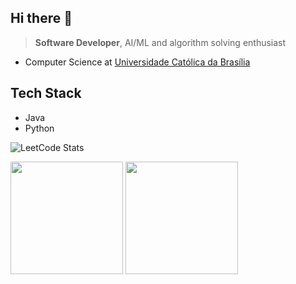 ## Hi there 👋
> **Software Developer**, AI/ML and algorithm solving enthusiast
- Computer Science at [Universidade Católica da Brasília](https://ucb.catolica.edu.br/)

## Tech Stack
- Java
- Python

![LeetCode Stats](https://leetcard.jacoblin.cool/rdaraujov?theme=dark&font=Roboto%20Condensed&ext=activity)
<div>
  <a hrf="https://github.com/rdAraujoV">
  <img height="180em" src="https://github-readme-stats.vercel.app/api?username=rdAraujoV&show_icons=true&theme=dark&include_all_commits=true&count_private=true"/>
  <img height="180em" src="https://github-readme-stats.vercel.app/api/top-langs/?username=rdAraujoV&layout-compact&langs_count=16&theme=dark"/>
</div>

<!--
**rdAraujoV/rdAraujoV** is a ✨ _special_ ✨ repository because its `README.md` (this file) appears on your GitHub profile.

Here are some ideas to get you started:

- 🔭 I’m currently working on ...
- 🌱 I’m currently learning ...
- 👯 I’m looking to collaborate on ...
- 🤔 I’m looking for help with ...
- 💬 Ask me about ...
- 📫 How to reach me: ...
- 😄 Pronouns: ...
- ⚡ Fun fact: ...
-->
